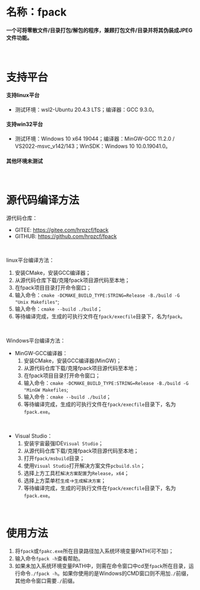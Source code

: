 # 名称：fpack

#### 一个可将零散文件/目录打包/解包的程序，兼顾打包文件/目录并将其伪装成JPEG文件功能。

<br>

# 支持平台

#### 支持linux平台
- 测试环境：wsl2-Ubuntu 20.4.3 LTS；编译器：GCC 9.3.0。

#### 支持win32平台
- 测试环境：Windows 10 x64 19044；编译器：MinGW-GCC 11.2.0 / VS2022-msvc_v142/143；WinSDK：Windows 10 10.0.19041.0。

#### 其他环境未测试

<br>

# 源代码编译方法

源代码仓库：
- GITEE: https://gitee.com/hrpzcf/fpack
- GITHUB: https://github.com/hrpzcf/fpack

<br>

linux平台编译方法：
1. 安装CMake，安装GCC编译器；
2. 从源代码仓库下载/克隆fpack项目源代码至本地；
3. 在fpack项目目录打开命令窗口；
4. 输入命令：`cmake -DCMAKE_BUILD_TYPE:STRING=Release -B./build -G "Unix Makefiles"`;
5. 输入命令：`cmake --build ./build`；
6. 等待编译完成，生成的可执行文件在`fpack/execfile`目录下，名为`fpack`。

<br>

Windows平台编译方法：
- MinGW-GCC编译器：
  1. 安装CMake，安装GCC编译器(MinGW)；
  2. 从源代码仓库下载/克隆fpack项目源代码至本地；
  3. 在fpack项目目录打开命令窗口；
  4. 输入命令：`cmake -DCMAKE_BUILD_TYPE:STRING=Release -B./build -G "MinGW Makefiles`;
  5. 输入命令：`cmake --build ./build`；
  6. 等待编译完成，生成的可执行文件在`fpack/execfile`目录下，名为`fpack.exe`。

<br>

- Visual Studio：
    1. 安装宇宙最强IDE`Visual Studio`；
    2. 从源代码仓库下载/克隆fpack项目源代码至本地；
    3. 打开`fpack/msbuild`目录；
    4. 使用`Visual Studio`打开解决方案文件`pcbuild.sln`；
    5. 选择上方工具栏`解决方案配置`为`Release`，`x64`；
    6. 选择上方菜单栏`生成`->`生成解决方案`；
    7. 等待编译完成，生成的可执行文件在`fpack/execfile`目录下，名为`fpack.exe`。

<br>

# 使用方法

1. 将`fpack`或`fpakc.exe`所在目录路径加入系统环境变量PATH(可不加)；
2. 输入命令`fpack -h`查看帮助。
3. 如果未加入系统环境变量PATH中，则需在命令窗口中cd至`fpack`所在目录，运行命令`./fpack -h`。如果你使用的是Windows的CMD窗口则不用加`./`前缀，其他命令窗口需要`./`前缀。
